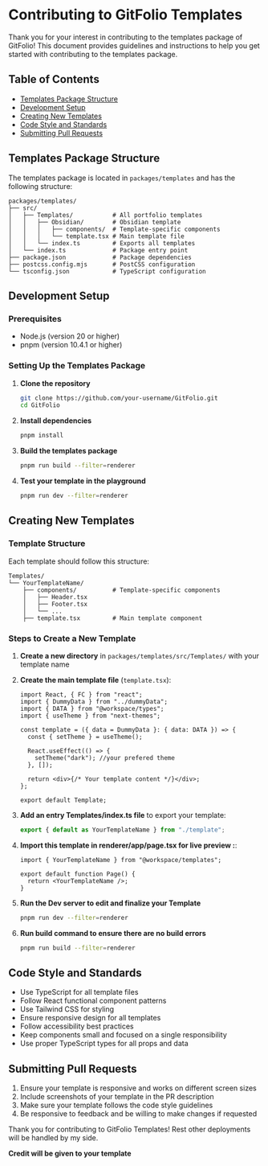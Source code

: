# Contributing to GitFolio Templates

Thank you for your interest in contributing to the templates package of GitFolio! This document provides guidelines and instructions to help you get started with contributing to the templates package.

## Table of Contents

- [Templates Package Structure](#templates-package-structure)
- [Development Setup](#development-setup)
- [Creating New Templates](#creating-new-templates)
- [Code Style and Standards](#code-style-and-standards)
- [Submitting Pull Requests](#submitting-pull-requests)

## Templates Package Structure

The templates package is located in `packages/templates` and has the following structure:

```
packages/templates/
├── src/
│   ├── Templates/           # All portfolio templates
│   │   ├── Obsidian/        # Obsidian template
│   │   │   ├── components/  # Template-specific components
│   │   │   └── template.tsx # Main template file
│   │   └── index.ts         # Exports all templates
│   └── index.ts             # Package entry point
├── package.json             # Package dependencies
├── postcss.config.mjs       # PostCSS configuration
└── tsconfig.json            # TypeScript configuration
```

## Development Setup

### Prerequisites

- Node.js (version 20 or higher)
- pnpm (version 10.4.1 or higher)

### Setting Up the Templates Package

1. **Clone the repository**

   ```bash
   git clone https://github.com/your-username/GitFolio.git
   cd GitFolio
   ```

2. **Install dependencies**

   ```bash
   pnpm install
   ```

3. **Build the templates package**

   ```bash
   pnpm run build --filter=renderer
   ```

4. **Test your template in the playground**

   ```bash
   pnpm run dev --filter=renderer
   ```

## Creating New Templates

### Template Structure

Each template should follow this structure:

```
Templates/
└── YourTemplateName/
    ├── components/          # Template-specific components
    │   ├── Header.tsx
    │   ├── Footer.tsx
    │   └── ...
    ├── template.tsx         # Main template component
```

### Steps to Create a New Template

1. **Create a new directory** in `packages/templates/src/Templates/` with your template name

2. **Create the main template file** (`template.tsx`):

   ```tsx
   import React, { FC } from "react";
   import { DummyData } from "../dummyData";
   import { DATA } from "@workspace/types";
   import { useTheme } from "next-themes";

   const template = ({ data = DummyData }: { data: DATA }) => {
     const { setTheme } = useTheme();

     React.useEffect(() => {
       setTheme("dark"); //your prefered theme
     }, []);

     return <div>{/* Your template content */}</div>;
   };

   export default Template;
   ```

3. **Add an entry Templates/index.ts file** to export your template:

   ```ts
   export { default as YourTemplateName } from "./template";
   ```

4. **Import this template in renderer/app/page.tsx for live preview :**:

   ```tsx
   import { YourTemplateName } from "@workspace/templates";

   export default function Page() {
     return <YourTemplateName />;
   }
   ```

5. **Run the Dev server to edit and finalize your Template**
   ```bash
   pnpm run dev --filter=renderer
   ```
6. **Run build command to ensure there are no build errors**
   ```bash
   pnpm run build --filter=renderer
   ```

## Code Style and Standards

- Use TypeScript for all template files
- Follow React functional component patterns
- Use Tailwind CSS for styling
- Ensure responsive design for all templates
- Follow accessibility best practices
- Keep components small and focused on a single responsibility
- Use proper TypeScript types for all props and data

## Submitting Pull Requests

1. Ensure your template is responsive and works on different screen sizes
2. Include screenshots of your template in the PR description
3. Make sure your template follows the code style guidelines
4. Be responsive to feedback and be willing to make changes if requested

Thank you for contributing to GitFolio Templates!
Rest other deployments will be handled by my side.

**Credit will be given to your template**
